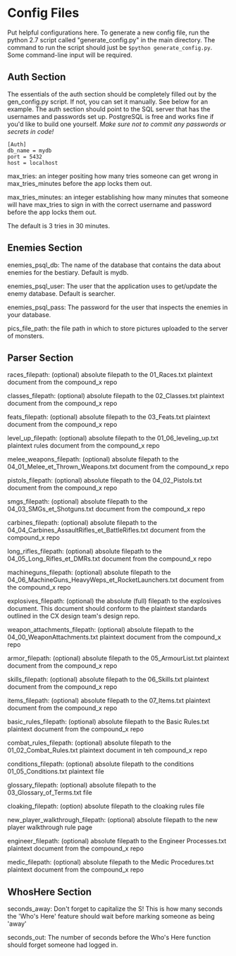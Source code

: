 # Config Files

Put helpful configurations here. To generate a new config file, run the python 
2.7 script called "generate_config.py" in the main directory. The command to run
the script should just be `$python generate_config.py`. Some command-line input
will be required.

## Auth Section

The essentials of the auth section should be completely filled out by the 
gen_config.py script. If not, you can set it manually. See below for an example. 
The auth section should point to the SQL server that has the usernames and 
passwords set up. PostgreSQL is free and works fine if you'd like to build one 
yourself. *Make sure not to commit any passwords or secrets in code!*

```
[Auth]
db_name = mydb
port = 5432
host = localhost
```

max_tries: an integer positing how many tries someone can get wrong in max_tries_minutes before the app locks them out.

max_tries_minutes: an integer establishing how many minutes that someone will have max_tries to sign in with the correct username and password before the app locks them out.

The default is 3 tries in 30 minutes.

## Enemies Section

enemies_psql_db: The name of the database that contains the data about enemies for the bestiary. Default is mydb.

enemies_psql_user: The user that the application uses to get/update the enemy database. Default is searcher.

enemies_psql_pass: The password for the user that inspects the enemies in your database.

pics_file_path: the file path in which to store pictures uploaded to the server of monsters.

## Parser Section

races_filepath: (optional) absolute filepath to the 01_Races.txt plaintext document from the compound_x repo

classes_filepath: (optional)  absolute filepath to the 02_Classes.txt plaintext document from the compound_x repo

feats_filepath: (optional) absolute filepath to the 03_Feats.txt plaintext document from the compound_x repo

level_up_filepath: (optional) absolute filepath to the 01_06_leveling_up.txt plaintext rules document from the compound_x repo

melee_weapons_filepath: (optional) absolute filepath to the 04_01_Melee_et_Thrown_Weapons.txt document from the compound_x repo

pistols_filepath: (optional) absolute filepath to the 04_02_Pistols.txt document from the compound_x repo

smgs_filepath: (optional) absolute filepath to the 04_03_SMGs_et_Shotguns.txt document from the compound_x repo

carbines_filepath: (optional) absolute filepath to the 04_04_Carbines_AssaultRifles_et_BattleRifles.txt document from the compound_x repo

long_rifles_filepath: (optional) absolute filepath to the 04_05_Long_Rifles_et_DMRs.txt document from the compound_x repo

machineguns_filepath: (optional) absolute filepath to the 04_06_MachineGuns_HeavyWeps_et_RocketLaunchers.txt document from the compound_x repo

explosives_filepath: (optional) the absolute (full) filepath to the explosives document. This document should conform to the plaintext standards outlined in the CX design team's design repo.

weapon_attachments_filepath: (optional) absolute filepath to the 04_00_WeaponAttachments.txt plaintext document from the compound_x repo

armor_filepath: (optional) absolute filepath to the 05_ArmourList.txt plaintext document from the compound_x repo

skills_filepath: (optional) absolute filepath to the 06_Skills.txt plaintext document from the compound_x repo

items_filepath: (optional) absolute filepath to the 07_Items.txt plaintext document from the compound_x repo

basic_rules_filepath: (optional) absolute filepath to the Basic Rules.txt plaintext document from the compound_x repo

combat_rules_filepath: (optional) absolute filepath to the 01_02_Combat_Rules.txt plaintext document in teh compound_x repo

conditions_filepath: (optional) absolute filepath to the conditions 01_05_Conditions.txt plaintext file

glossary_filepath: (optional) absolute filepath to the 03_Glossary_of_Terms.txt file

cloaking_filepath: (option) absolute filepath to the cloaking rules file

new_player_walkthrough_filepath: (optional) absolute filepath to the new player walkthrough rule page

engineer_filepath: (optional) absolute filepath to the Engineer Processes.txt plaintext document from the compound_x repo

medic_filepath: (optional) absolute filepath to the Medic Procedures.txt plaintext document from the compound_x repo



## WhosHere Section

seconds_away: Don't forget to capitalize the S! This is how many seconds the 'Who's Here' feature should wait before marking someone as being 'away'

seconds_out: The number of seconds before the Who's Here function should forget someone had logged in.
